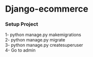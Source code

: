# Django-ecommerce

### Setup Project</br>
1- python manage.py makemigrations</br>
2- python manage.py migrate</br>
3- python manage.py createsuperuser </br>
4- Go to admin
